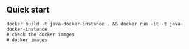 ## Quick start

```
docker build -t java-docker-instance . && docker run -it -t java-docker-instance
# check the docker iamges
# docker images 
```